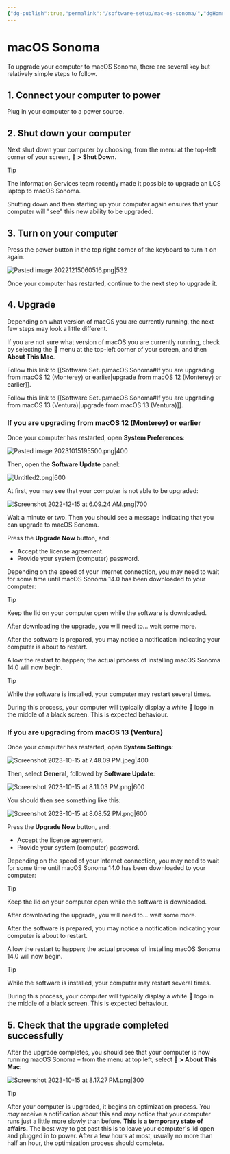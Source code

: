 ```yaml
---
{"dg-publish":true,"permalink":"/software-setup/mac-os-sonoma/","dgHomeLink":false}
---
```


# macOS Sonoma

To upgrade your computer to macOS Sonoma, there are several key but relatively simple steps to follow. 

## 1. Connect your computer to power

Plug in your computer to a power source.

## 2. Shut down your computer

Next shut down your computer by choosing, from the menu at the top-left corner of your screen,  ** > Shut Down**.

> [!TIP]
> The Information Services team recently made it possible to upgrade an LCS laptop to macOS Sonoma. 
> 
> Shutting down and then starting up your computer again ensures that your computer will "see" this new ability to be upgraded.

## 3. Turn on your computer

Press the power button in the top right corner of the keyboard to turn it on again.

![Pasted image 20221215060516.png|532](/img/user/Attachments/Pasted%20image%2020221215060516.png)

Once your computer has restarted, continue to the next step to upgrade it.

##  4. Upgrade

Depending on what version of macOS you are currently running, the next few steps may look a little different.

If you are not sure what version of macOS you are currently running, check by selecting the  menu at the top-left corner of your screen, and then **About This Mac**.

Follow this link to [[Software Setup/macOS Sonoma#If you are upgrading from macOS 12 (Monterey) or earlier\|upgrade from macOS 12 (Monterey) or earlier]].

Follow this link to [[Software Setup/macOS Sonoma#If you are upgrading from macOS 13 (Ventura)\|upgrade from macOS 13 (Ventura)]].

### If you are upgrading from macOS 12 (Monterey) or earlier

Once your computer has restarted, open **System Preferences**:

![Pasted image 20231015195500.png|400](/img/user/Attachments/Pasted%20image%2020231015195500.png)

Then, open the **Software Update** panel:

![Untitled2.png|600](/img/user/Attachments/Untitled2.png)

At first, you may see that your computer is not able to be upgraded:

![Screenshot 2022-12-15 at 6.09.24 AM.png|700](/img/user/Attachments/Screenshot%202022-12-15%20at%206.09.24%20AM.png)

Wait a minute or two. Then you should see a message indicating that you can upgrade to macOS Sonoma.

Press the **Upgrade Now** button, and:

- Accept the license agreement.
- Provide your system (computer) password.

Depending on the speed of your Internet connection, you may need to wait for some time until macOS Sonoma 14.0 has been downloaded to your computer:

> [!TIP]
> Keep the lid on your computer open while the software is downloaded.

After downloading the upgrade, you will need to... wait some more.

After the software is prepared, you may notice a notification indicating your computer is about to restart.

Allow the restart to happen; the actual process of installing macOS Sonoma 14.0 will now begin.

> [!TIP]
> While the software is installed, your computer may restart several times.
> 
> During this process, your computer will typically display a white  logo in the middle of a black screen. This is expected behaviour.

### If you are upgrading from macOS 13 (Ventura)

Once your computer has restarted, open **System Settings**:

![Screenshot 2023-10-15 at 7.48.09 PM.jpeg|400](/img/user/Attachments/Screenshot%202023-10-15%20at%207.48.09%20PM.jpeg)

Then, select **General**, followed by **Software Update**:

![Screenshot 2023-10-15 at 8.11.03 PM.png|600](/img/user/Attachments/Screenshot%202023-10-15%20at%208.11.03%20PM.png)

You should then see something like this:

![Screenshot 2023-10-15 at 8.08.52 PM.png|600](/img/user/Attachments/Screenshot%202023-10-15%20at%208.08.52%20PM.png)

Press the **Upgrade Now** button, and:

- Accept the license agreement.
- Provide your system (computer) password.

Depending on the speed of your Internet connection, you may need to wait for some time until macOS Sonoma 14.0 has been downloaded to your computer:

> [!TIP]
> Keep the lid on your computer open while the software is downloaded.

After downloading the upgrade, you will need to... wait some more.

After the software is prepared, you may notice a notification indicating your computer is about to restart.

Allow the restart to happen; the actual process of installing macOS Sonoma 14.0 will now begin.

> [!TIP]
> While the software is installed, your computer may restart several times.
> 
> During this process, your computer will typically display a white  logo in the middle of a black screen. This is expected behaviour.

## 5. Check that the upgrade completed successfully

After the upgrade completes, you should see that your computer is now running macOS Sonoma – from the menu at top left, select ** > About This Mac**:

![Screenshot 2023-10-15 at 8.17.27 PM.png|300](/img/user/Attachments/Screenshot%202023-10-15%20at%208.17.27%E2%80%AFPM.png)

> [!TIP]
> After your computer is upgraded, it begins an optimization process. You *may* receive a notification about this and *may* notice that your computer runs just a little more slowly than before. **This is a temporary state of affairs.** The best way to get past this is to leave your computer's lid open and plugged in to power. After a few hours at most, usually no more than half an hour, the optimization process should complete.